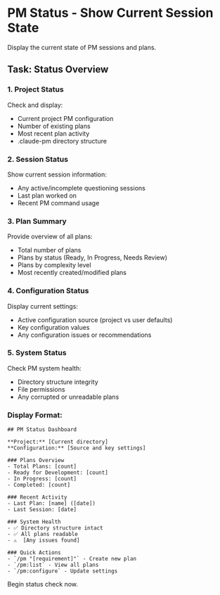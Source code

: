 # PM Status - Show Current Session State

Display the current state of PM sessions and plans.

## Task: Status Overview

### 1. Project Status
Check and display:
- Current project PM configuration
- Number of existing plans
- Most recent plan activity
- .claude-pm directory structure

### 2. Session Status
Show current session information:
- Any active/incomplete questioning sessions
- Last plan worked on
- Recent PM command usage

### 3. Plan Summary
Provide overview of all plans:
- Total number of plans
- Plans by status (Ready, In Progress, Needs Review)
- Plans by complexity level
- Most recently created/modified plans

### 4. Configuration Status
Display current settings:
- Active configuration source (project vs user defaults)
- Key configuration values
- Any configuration issues or recommendations

### 5. System Status
Check PM system health:
- Directory structure integrity
- File permissions
- Any corrupted or unreadable plans

### Display Format:
```
## PM Status Dashboard

**Project:** [Current directory]
**Configuration:** [Source and key settings]

### Plans Overview
- Total Plans: [count]
- Ready for Development: [count]
- In Progress: [count]
- Completed: [count]

### Recent Activity
- Last Plan: [name] ([date])
- Last Session: [date]

### System Health
- ✅ Directory structure intact
- ✅ All plans readable
- ⚠️  [Any issues found]

### Quick Actions
- `/pm "[requirement]"` - Create new plan
- `/pm:list` - View all plans
- `/pm:configure` - Update settings
```

Begin status check now.